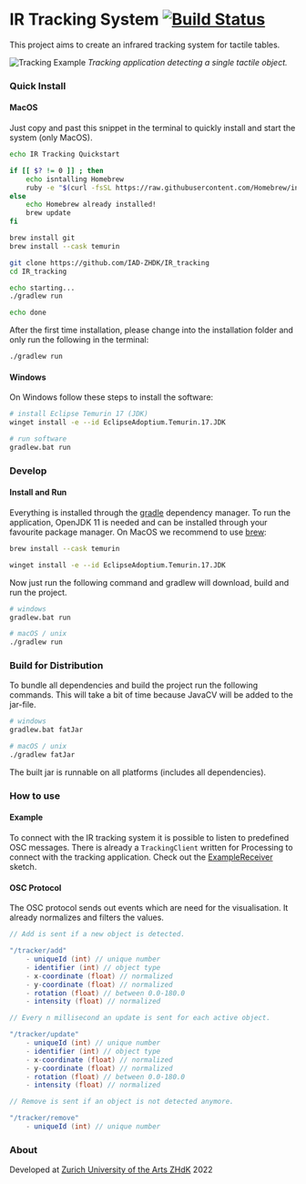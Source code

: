 # IR Tracking System [![Build Status](https://travis-ci.org/IAD-ZHDK/IR_tracking.svg?branch=master)](https://travis-ci.org/IAD-ZHDK/IR_tracking)
This project aims to create an infrared tracking system for tactile tables.

![Tracking Example](images/tracking-example.jpg)
*Tracking application detecting a single tactile object.*

### Quick Install

#### MacOS

Just copy and past this snippet in the terminal to quickly install and start the system (only MacOS).

```bash
echo IR Tracking Quickstart

if [[ $? != 0 ]] ; then
	echo isntalling Homebrew
	ruby -e "$(curl -fsSL https://raw.githubusercontent.com/Homebrew/install/master/install)"
else
	echo Homebrew already installed!
	brew update
fi

brew install git
brew install --cask temurin

git clone https://github.com/IAD-ZHDK/IR_tracking
cd IR_tracking

echo starting...
./gradlew run

echo done
```

After the first time installation, please change into the installation folder and only run the following in the terminal:

```bash
./gradlew run
```

#### Windows

On Windows follow these steps to install the software:

```bash
# install Eclipse Temurin 17 (JDK)
winget install -e --id EclipseAdoptium.Temurin.17.JDK

# run software
gradlew.bat run
```

### Develop

#### Install and Run
Everything is installed through the [gradle](https://gradle.org/) dependency manager. To run the application, OpenJDK 11 is needed and can be installed through your favourite package manager. On MacOS we recommend to use [brew](https://brew.sh/):

```bash
brew install --cask temurin

winget install -e --id EclipseAdoptium.Temurin.17.JDK
```

Now just run the following command and gradlew will download, build and run the project.

```bash
# windows
gradlew.bat run

# macOS / unix
./gradlew run
```

### Build for Distribution
To bundle all dependencies and build the project run the following commands. This will take a bit of time because JavaCV will be added to the jar-file.

```bash
# windows
gradlew.bat fatJar

# macOS / unix
./gradlew fatJar
```

The built jar is runnable on all platforms (includes all dependencies).

### How to use

#### Example
To connect with the IR tracking system it is possible to listen to predefined OSC messages. There is already a `TrackingClient` written for Processing to connect with the tracking application. Check out the [ExampleReceiver](https://github.com/IAD-ZHDK/IR_tracking/tree/master/examples/ExampleReceiver) sketch.

#### OSC Protocol
The OSC protocol sends out events which are need for the visualisation. It already normalizes and filters the values.

```java
// Add is sent if a new object is detected.

"/tracker/add"
	- uniqueId (int) // unique number
	- identifier (int) // object type
	- x-coordinate (float) // normalized
	- y-coordinate (float) // normalized
	- rotation (float) // between 0.0-180.0
	- intensity (float) // normalized
```


```java
// Every n millisecond an update is sent for each active object.

"/tracker/update"
	- uniqueId (int) // unique number
	- identifier (int) // object type
	- x-coordinate (float) // normalized
	- y-coordinate (float) // normalized
	- rotation (float) // between 0.0-180.0
	- intensity (float) // normalized
```

```java
// Remove is sent if an object is not detected anymore.

"/tracker/remove"
	- uniqueId (int) // unique number
```

### About
Developed at [Zurich University of the Arts ZHdK](https://www.zhdk.ch/) 2022
